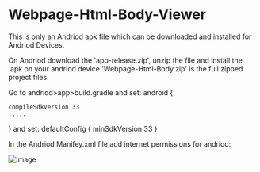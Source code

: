 # Webpage-Html-Body-Viewer
This is only an Andriod apk file which can be downloaded and installed for Andriod Devices. 

On Andriod download the 'app-release.zip', unzip the file and install the .apk on your andriod device
'Webpage-Html-Body.zip' is the full zipped project files


Go to andriod>app>build.gradle and set:
android {
    
    compileSdkVersion 33
    .....
}
and set:
defaultConfig {
        minSdkVersion 33
}

In the Andriod Manifey.xml file add internet permissions for andriod:
<uses-permission android:name="android.permission.INTERNET" />



![image](https://github.com/SU008/Webpage-Html-Body-Viewer/assets/91423397/b5d3a9cf-6642-4106-a7b8-713b6598dfcd)



